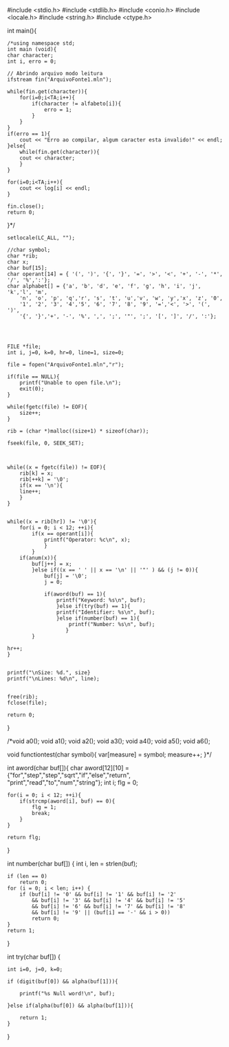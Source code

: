 #include <stdio.h>
#include <stdlib.h>
#include <conio.h>
#include <locale.h>
#include <string.h>
#include <ctype.h>



int main(){
	
	/*using namespace std;
    int main (void){
	char character;
	int i, erro = 0;
	
	// Abrindo arquivo modo leitura
	ifstream fin("ArquivoFonte1.mln");

	while(fin.get(character)){
		for(i=0;i<TA;i++){
			if(character != alfabeto[i]){
				erro = 1;
			}
		}
	}
	if(erro == 1){
		cout << "Erro ao compilar, algum caracter esta invalido!" << endl;		
	}else{
		while(fin.get(character)){
		cout << character;
		}
	}
	
	for(i=0;i<TA;i++){
		cout << log[i] << endl;
	}
	
	fin.close();
	return 0;
}*/
	
	
	
	setlocale(LC_ALL, "");
	
	//char symbol;
	char *rib; 
	char x; 
	char buf[15];
	char operant[14] = { '(', ')', '{', '}', '=', '>', '<', '+', '-', '*', '/', '%',':'};
	char alphabet[] = {'a', 'b', 'd', 'e', 'f', 'g', 'h', 'i', 'j', 'k','l', 'm',
		'n', 'o', 'p', 'q','r', 's', 't', 'u','v', 'w', 'y','x', 'z', '0',
		'1', '2', '3', '4','5', '6', '7', '8', '9', '=','<', '>', '(', ')',
		'{', '}','+', '-', '%', ',', ';', '"', ';', '[', ']', '/', ':'};
	
	
	
	
	FILE *file;
	int i, j=0, k=0, hr=0, line=1, size=0;            
	
	file = fopen("ArquivoFonte1.mln","r");              
	
	if(file == NULL){
		printf("Unable to open file.\n");
		exit(0);
	}
	
	while(fgetc(file) != EOF){
		size++;                           
	}
	
	rib = (char *)malloc((size+1) * sizeof(char));      
	
	fseek(file, 0, SEEK_SET);             
	
	
   
	while((x = fgetc(file)) != EOF){      
   		rib[k] = x;
		rib[++k] = '\0'; 
		if(x == '\n'){
		line++;
		}  
	}
	
	
	while((x = rib[hr]) != '\0'){
		for(i = 0; i < 12; ++i){
	   		if(x == operant[i]){
	   			printf("Operator: %c\n", x);
	   			}
			}	
		if(anum(x)){
	   		buf[j++] = x;
			}else if((x == ' ' || x == '\n' || '"' ) && (j != 0)){
	   			buf[j] = '\0';
	   			j = 0;
	   			
	   			if(aword(buf) == 1){
		   			printf("Keyword: %s\n", buf);
					}else if(try(buf) == 1){
		   			printf("Identifier: %s\n", buf);
		   			}else if(number(buf) == 1){
		   				printf("Number: %s\n", buf);
					   }	 				
		   	}
				
	hr++;	   		
	}
	
		
	printf("\nSize: %d.", size}
	printf("\nLines: %d\n", line);
	
	
	free(rib);
	fclose(file);
	
	return 0;
}

/*void a0();
void a1();
void a2();
void a3();
void a4();
void a5();
void a6();

void functiontest(char symbol){
	var[measure] = symbol;
	measure++;
}*/

int aword(char buf[]){
	char aword[12][10] = {"for","step","step","sqrt","if","else","return",
							"print","read","to","num","string"};
	int i; 
	flg = 0;
	
	for(i = 0; i < 12; ++i){
		if(strcmp(aword[i], buf) == 0){
			flg = 1;
			break;
		}
	}
	
	return flg;
}

int number(char buf[]) { 
	int i, len = strlen(buf); 

	if (len == 0) 
		return 0; 
	for (i = 0; i < len; i++) { 
		if (buf[i] != '0' && buf[i] != '1' && buf[i] != '2'
			&& buf[i] != '3' && buf[i] != '4' && buf[i] != '5'
			&& buf[i] != '6' && buf[i] != '7' && buf[i] != '8'
			&& buf[i] != '9' || (buf[i] == '-' && i > 0)) 
			return 0; 
	} 
	return 1; 
} 


int try(char buf[]) {
 	
 	int i=0, j=0, k=0;
    
    if (digit(buf[0]) && alpha(buf[1])){
    	
    	printf("%s Null word!\n", buf);	
				
	}else if(alpha(buf[0]) && alpha(buf[1])){
		
		return 1;	
	}
}
 
 
 


